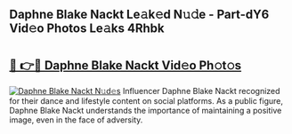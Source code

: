 ## Daphne Blake Nackt Le𝚊k𝚎d N𝚞𝚍e - Part-dY6 Vid𝚎o Photos Le𝚊ks 4Rhbk

# <h2><a href="http://fb9vq7.evod.top/?m=Daphne+Blake+Nackt">🔗 👉🔴 Daphne Blake Nackt Vid𝚎o Ph𝚘t𝚘s</a></h2>

[![Daphne Blake Nackt N𝚞d𝚎s](https://i.imgur.com/8V9OHl7.gif)](http://fb9vq7.evod.top/?m=Daphne+Blake+Nackt)
Influencer Daphne Blake Nackt recognized for their dance and lifestyle content on social platforms. As a public figure, Daphne Blake Nackt understands the importance of maintaining a positive image, even in the face of adversity. 
